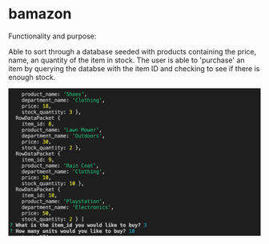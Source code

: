# bamazon


Functionality and purpose: 

Able to sort through a database seeded with products containing the price, name, an quantity of the item in stock. The user is able to 'purchase' an item by querying the databse with the item ID and checking to see if there is enough stock. 

![Alt text](./commands.png)


